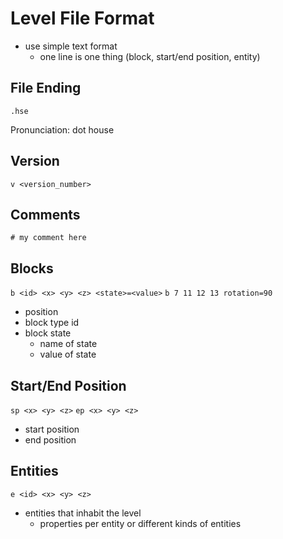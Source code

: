 # Level File Format

- use simple text format
    - one line is one thing (block, start/end position, entity)

## File Ending

`.hse`

Pronunciation: dot house

## Version

`v <version_number>`

## Comments

`# my comment here`

## Blocks

`b <id> <x> <y> <z> <state>=<value>`
`b 7 11 12 13 rotation=90`

- position
- block type id
- block state
    - name of state
    - value of state

## Start/End Position

`sp <x> <y> <z>`
`ep <x> <y> <z>`

- start position
- end position

## Entities

`e <id> <x> <y> <z>`

- entities that inhabit the level
    - properties per entity or different kinds of entities
